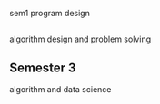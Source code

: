 sem1
program design

## 
algorithm design and problem solving

## Semester 3
algorithm and data science